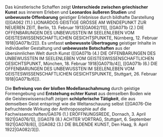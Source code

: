 
Das künstlerische Schaffen zeigt **Unterschiede zwischen griechischer Kunst** aus innerem Erleben und **Leonardos äußeren Studien** und **unbewusste Offenbarung** geistiger Erlebnisse durch bildhafte Darstellung ([[GA062 (11.) LIONARDOS GEISTIGE GRÖSSE AM WENDEPUNKT ZUR NEUEREN ZEIT, Berlin, 13. Februar 1913|GA062/11]], [[GA071b (2.) DIE OFFENBARUNGEN DES UNBEWUSSTEN IM SEELENLEBEN VOM GEISTESWISSENSCHAFTLICHEN GESICHTSPUNKTE, Nürnberg, 12. Februar 1918|GA071b/2]]). Es umfasst **unbewusste Übertragung** geistiger Inhalte in individueller Gestaltung und **unbewusste Botschaften** aus der übersinnlichen Welt durch Kunst ([[GA071b (4.) DIE OFFENBARUNGEN DES UNBEWUSSTEN IM SEELENLEBEN VOM GEISTESWISSENSCHAFTLICHEN GESICHTSPUNKT, München, 18. Februar 1918|GA071b/4]], [[GA071b (6.) DIE OFFENBARUNGEN DES UNBEWUSSTEN IM SEELENLEBEN VOM GEISTESWISSENSCHAFTLICHEN GESICHTSPUNKTE, Stuttgart, 26. Februar 1918|GA071b/6]]).

Die **Befreiung von der bloßen Modellanachahmung** durch geistige Formengebung und **Entstehung echter Kunst** aus demselben Boden wie die Geisteswissenschaft zeigen **schöpferische Tätigkeit**, die aus demselben Geist entspringt wie die Weltanschauung selbst ([[GA076-Die befruchtende Wirkung der Anthroposophie auf die Fachwissenschaften/GA076 (1.) ERÖFFNUNGSREDE, Dornach, 3. April 1921|GA076/1]], [[GA078 (8.) ACHTER VORTRAG, Stuttgart, 6. September 1921|GA078/8]], [[GA082 (3.) DIE BILDENDE KUNST, Den Haag, 9. April 1922|GA082/3]]).
